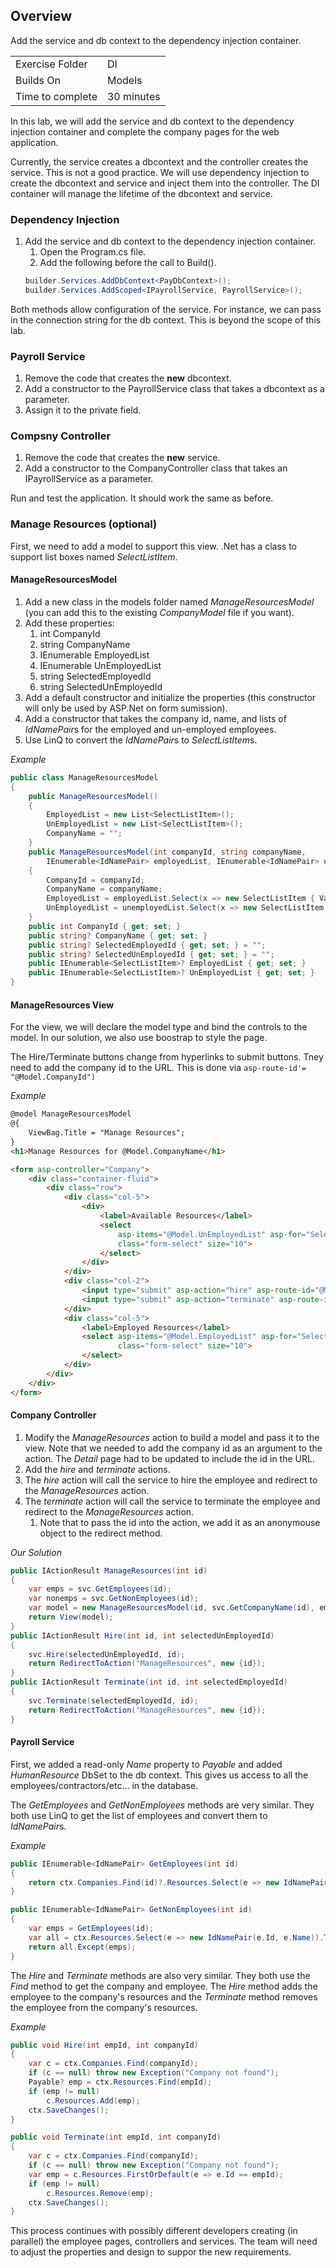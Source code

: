 ## Overview
Add the service and db context to the dependency injection container.

| | |
| --------- | --------------------------- |
| Exercise Folder | DI |
| Builds On | Models |
 Time to complete | 30 minutes

In this lab, we will add the service and db context to the dependency injection container and complete the company pages for the web application.

Currently, the service creates a dbcontext and the controller creates the service.  This is not a good practice.  We will use dependency injection to create the dbcontext and service and inject them into the controller. The DI container will manage the lifetime of the dbcontext and service.

### Dependency Injection
1. Add the service and db context to the dependency injection container.
    1. Open the Program.cs file.
    1. Add the following before the call to Build().
    ```csharp
    builder.Services.AddDbContext<PayDbContext>();
    builder.Services.AddScoped<IPayrollService, PayrollService>();
    ```
Both methods allow configuration of the service. For instance, we can pass in the connection string for the db context.  This is beyond the scope of this lab.

### Payroll Service
1. Remove the code that creates the **new** dbcontext.
1. Add a constructor to the PayrollService class that takes a dbcontext as a parameter. 
1. Assign it to the private field.

### Compsny Controller
1. Remove the code that creates the **new** service.
1. Add a constructor to the CompanyController class that takes an IPayrollService as a parameter.

Run and test the application.  It should work the same as before.

### Manage Resources  (optional)
First, we need to add a model to support this view.  .Net has a class to support list boxes named *SelectListItem*.

#### ManageResourcesModel

1. Add a new class in the models folder named *ManageResourcesModel* (you can add this to the existing *CompanyModel* file if you want).
1. Add these properties:
    1. int CompanyId
    1. string CompanyName
    1. IEnumerable<SelectListItem> EmployedList
    1. IEnumerable<SelectListItem> UnEmployedList
    1. string SelectedEmployedId
    1. string SelectedUnEmployedId
1. Add a default constructor and initialize the properties (this constructor will only be used by ASP.Net on form sumission).
1. Add a constructor that takes the company id, name, and lists of *IdNamePair*s for the employed and un-employed employees.
1. Use LinQ to convert the *IdNamePair*s to *SelectListItem*s.

*Example*
```csharp
public class ManageResourcesModel
{
    public ManageResourcesModel()
    {
        EmployedList = new List<SelectListItem>();
        UnEmployedList = new List<SelectListItem>();
        CompanyName = "";
    }
    public ManageResourcesModel(int companyId, string companyName, 
        IEnumerable<IdNamePair> employedList, IEnumerable<IdNamePair> unemployedList)
    {
        CompanyId = companyId;
        CompanyName = companyName;
        EmployedList = employedList.Select(x => new SelectListItem { Value = x.Id.ToString(), Text = x.Name });
        UnEmployedList = unemployedList.Select(x => new SelectListItem { Value = x.Id.ToString(), Text = x.Name });
    }
    public int CompanyId { get; set; }
    public string? CompanyName { get; set; }
    public string? SelectedEmployedId { get; set; } = "";
    public string? SelectedUnEmployedId { get; set; } = "";
    public IEnumerable<SelectListItem>? EmployedList { get; set; }
    public IEnumerable<SelectListItem>? UnEmployedList { get; set; }
}
```

#### ManageResources View
For the view, we will declare the model type and bind the controls to the model.  In our solution, we also use boostrap to style the page.

The Hire/Terminate buttons change from hyperlinks to submit buttons.  Tney need to add the company id to the URL.  This is done via `asp-route-id'= "@Model.CompanyId")`

*Example*
```html
@model ManageResourcesModel
@{
    ViewBag.Title = "Manage Resources";
}
<h1>Manage Resources for @Model.CompanyName</h1>

<form asp-controller="Company">
    <div class="container-fluid">
        <div class="row">
            <div class="col-5">
                <div>
                    <label>Available Resources</label>
                    <select 
                        asp-items="@Model.UnEmployedList" asp-for="SelectedUnEmployedId" 
                        class="form-select" size="10">
                    </select>
                </div>
            </div>
            <div class="col-2">
                <input type="submit" asp-action="hire" asp-route-id="@Model.CompanyId" value="Hire" />
                <input type="submit" asp-action="terminate" asp-route-id="@Model.CompanyId" value="Terminate" />
            </div>
            <div class="col-5">
                <label>Employed Resources</label>
                <select asp-items="@Model.EmployedList" asp-for="SelectedEmployedId" 
                        class="form-select" size="10">
                </select>
            </div>
        </div>
    </div>
</form>
```

#### Company Controller
1. Modify the *ManageResources* action to build a model and pass it to the view.  Note that we needed to add the company id as an argument to the action.  The *Detail* page had to be updated to include the id in the URL.
1. Add the *hire* and *terminate* actions.  
1. The *hire* action will call the service to hire the employee and redirect to the *ManageResources* action.
1. The *terminate* action will call the service to terminate the employee and redirect to the *ManageResources* action.
    1. Note that to pass the id into the action, we add it as an anonymouse object to the redirect method.

*Our Solution*
```csharp
public IActionResult ManageResources(int id)
{
    var emps = svc.GetEmployees(id);
    var nonemps = svc.GetNonEmployees(id);
    var model = new ManageResourcesModel(id, svc.GetCompanyName(id), emps, nonemps);
    return View(model);
}
public IActionResult Hire(int id, int selectedUnEmployedId)
{
    svc.Hire(selectedUnEmployedId, id);
    return RedirectToAction("ManageResources", new {id});
}
public IActionResult Terminate(int id, int selectedEmployedId)
{
    svc.Terminate(selectedEmployedId, id);
    return RedirectToAction("ManageResources", new {id});
}
```

#### Payroll Service
First, we added a read-only *Name* property to *Payable* and added *HumanResource* DbSet to the db context.  This gives us access to all the employees/contractors/etc... in the database.


The *GetEmployees* and *GetNonEmployees* methods are very similar.  They both use LinQ to get the list of employees and convert them to *IdNamePair*s.

*Example*
```csharp
public IEnumerable<IdNamePair> GetEmployees(int id)
{
    return ctx.Companies.Find(id)?.Resources.Select(e => new IdNamePair(e.Id, e.Name)).ToList() ?? new List<IdNamePair>();
}

public IEnumerable<IdNamePair> GetNonEmployees(int id)
{
    var emps = GetEmployees(id);
    var all = ctx.Resources.Select(e => new IdNamePair(e.Id, e.Name)).ToList();
    return all.Except(emps);
}
```

The *Hire* and *Terminate* methods are also very similar.  They both use the *Find* method to get the company and employee.  The *Hire* method adds the employee to the company's resources and the *Terminate* method removes the employee from the company's resources.

*Example*
```csharp
public void Hire(int empId, int companyId)
{
    var c = ctx.Companies.Find(companyId);
    if (c == null) throw new Exception("Company not found");
    Payable? emp = ctx.Resources.Find(empId);
    if (emp != null)
        c.Resources.Add(emp);
    ctx.SaveChanges();
}

public void Terminate(int empId, int companyId)
{
    var c = ctx.Companies.Find(companyId);
    if (c == null) throw new Exception("Company not found");
    var emp = c.Resources.FirstOrDefault(e => e.Id == empId);
    if (emp != null)
        c.Resources.Remove(emp);
    ctx.SaveChanges();
}
```

This process continues with possibly different developers creating (in parallel) the employee pages, controllers and services.  The team will need to adjust the properties and design to suppor the new requirements.
